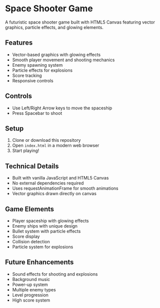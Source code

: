 # Space Shooter Game

A futuristic space shooter game built with HTML5 Canvas featuring vector graphics, particle effects, and glowing elements.

## Features

- Vector-based graphics with glowing effects
- Smooth player movement and shooting mechanics
- Enemy spawning system
- Particle effects for explosions
- Score tracking
- Responsive controls

## Controls

- Use Left/Right Arrow keys to move the spaceship
- Press Spacebar to shoot

## Setup

1. Clone or download this repository
2. Open `index.html` in a modern web browser
3. Start playing!

## Technical Details

- Built with vanilla JavaScript and HTML5 Canvas
- No external dependencies required
- Uses requestAnimationFrame for smooth animations
- Vector graphics drawn directly on canvas

## Game Elements

- Player spaceship with glowing effects
- Enemy ships with unique design
- Bullet system with particle effects
- Score display
- Collision detection
- Particle system for explosions

## Future Enhancements

- Sound effects for shooting and explosions
- Background music
- Power-up system
- Multiple enemy types
- Level progression
- High score system